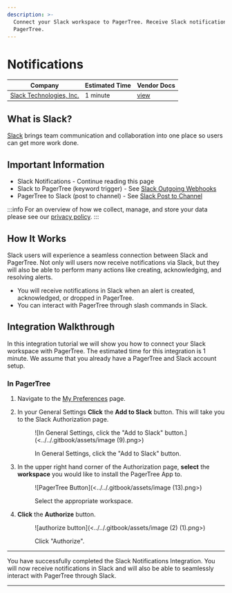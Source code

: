 ```yaml
---
description: >-
  Connect your Slack workspace to PagerTree. Receive Slack notifications from
  PagerTree.
---
```


# Notifications

| Company                                        | Estimated Time | Vendor Docs                                        |
| ---------------------------------------------- | -------------- | -------------------------------------------------- |
| [Slack Technologies, Inc.](https://slack.com/) | 1 minute       | [view](https://slack.com/apps/A7XUV370S-pagertree) |

## What is Slack?

[Slack](https://slack.com/) brings team communication and collaboration into one place so users can get more work done.

## Important Information <a href="#important-information" id="important-information"></a>

* Slack Notifications - Continue reading this page
* Slack to PagerTree (keyword trigger) - See [Slack Outgoing Webhooks](outgoing-webhook.md)
* PagerTree to Slack (post to channel) - See [Slack Post to Channel](post-to-channel.md)

:::info
For an overview of how we collect, manage, and store your data please see our [privacy policy](https://pagertree.com/privacy).
:::

## **How It Works**

Slack users will experience a seamless connection between Slack and PagerTree. Not only will users now receive notifications via Slack, but they will also be able to perform many actions like creating, acknowledging, and resolving alerts.

* You will receive notifications in Slack when an alert is created, acknowledged, or dropped in PagerTree.
* You can interact with PagerTree through slash commands in Slack.

## Integration Walkthrough

In this integration tutorial we will show you how to connect your Slack workspace with PagerTree. The estimated time for this integration is 1 minute. We assume that you already have a PagerTree and Slack account setup.

### In PagerTree

1. Navigate to the [My Preferences](https://app.pagertree.com/user/settings) page.
2.  In your General Settings **Click** the **Add to Slack** button. This will take you to the Slack Authorization page.&#x20;

    <figure>![In General Settings, click the &#x22;Add to Slack&#x22; button.](<../../.gitbook/assets/image (9).png>)<figcaption><p>In General Settings, click the "Add to Slack" button.</p></figcaption></figure>
3.  In the upper right hand corner of the Authorization page, **select** the **workspace** you would like to install the PagerTree App to.&#x20;

    <figure>![PagerTree Button](<../../.gitbook/assets/image (13).png>)<figcaption><p>Select the appropriate workspace.</p></figcaption></figure>
4.  **Click** the **Authorize** button.&#x20;

    <figure>![authorize button](<../../.gitbook/assets/image (2) (1).png>)<figcaption><p>Click "Authorize".</p></figcaption></figure>

***

You have successfully completed the Slack Notifications Integration. You will now receive notifications in Slack and will also be able to seamlessly interact with PagerTree through Slack.

***
